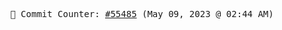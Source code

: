 <p align="center">
    <samp>
        📮 Commit Counter: <a href="https://github.com/Javascript-void0/Javascript-void0/commits/main">#55485</a> (May 09, 2023 @ 02:44 AM)
    </samp>
</p>